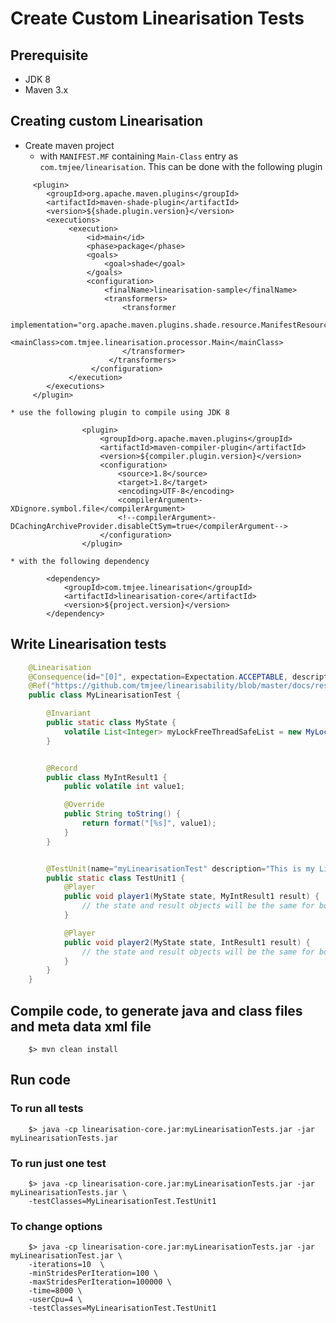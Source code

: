 # Create Custom Linearisation Tests

## Prerequisite
- JDK 8
- Maven 3.x


## Creating custom Linearisation
* Create maven project
    * with `MANIFEST.MF` containing `Main-Class` entry as `com.tmjee/linearisation`. This can be done with the
    following plugin

```
     <plugin>
        <groupId>org.apache.maven.plugins</groupId>
        <artifactId>maven-shade-plugin</artifactId>
        <version>${shade.plugin.version}</version>
        <executions>
             <execution>
                 <id>main</id>
                 <phase>package</phase>
                 <goals>
                     <goal>shade</goal>
                 </goals>
                 <configuration>
                     <finalName>linearisation-sample</finalName>
                     <transformers>
                         <transformer
                             implementation="org.apache.maven.plugins.shade.resource.ManifestResourceTransformer">
                              <mainClass>com.tmjee.linearisation.processor.Main</mainClass>
                         </transformer>
                      </transformers>
                  </configuration>
             </execution>
        </executions>
     </plugin>
```

    * use the following plugin to compile using JDK 8

```
				<plugin>
					<groupId>org.apache.maven.plugins</groupId>
					<artifactId>maven-compiler-plugin</artifactId>
					<version>${compiler.plugin.version}</version>
					<configuration>
						<source>1.8</source>
						<target>1.8</target>
						<encoding>UTF-8</encoding>
						<compilerArgument>-XDignore.symbol.file</compilerArgument>
						<!--compilerArgument>-DCachingArchiveProvider.disableCtSym=true</compilerArgument-->
					</configuration>
				</plugin>
```

    * with the following dependency

```
        <dependency>
            <groupId>com.tmjee.linearisation</groupId>
            <artifactId>linearisation-core</artifactId>
            <version>${project.version}</version>
        </dependency>
```

## Write Linearisation tests
```java
    @Linearisation
    @Consequence(id="[0]", expectation=Expectation.ACCEPTABLE, description=""
    @Ref("https://github.com/tmjee/linearisability/blob/master/docs/results/create_custom_linearisation_tests.md")
    public class MyLinearisationTest {

        @Invariant
        public static class MyState {
            volatile List<Integer> myLockFreeThreadSafeList = new MyLockFreeThreadSafeList();
        }


        @Record
        public class MyIntResult1 {
            public volatile int value1;

            @Override
            public String toString() {
                return format("[%s]", value1);
            }
        }


        @TestUnit(name="myLinearisationTest" description="This is my Linearisation test")
        public static class TestUnit1 {
            @Player
            public void player1(MyState state, MyIntResult1 result) {
                // the state and result objects will be the same for both player 1 and 2
            }

            @Player
            public void player2(MyState state, IntResult1 result) {
                // the state and result objects will be the same for both player 1 and 2
            }
        }
    }
```

## Compile code, to generate java and class files and meta data xml file

```
    $> mvn clean install
```

## Run code

### To run all tests
```
    $> java -cp linearisation-core.jar:myLinearisationTests.jar -jar myLinearisationTests.jar
```

### To run just one test
```
    $> java -cp linearisation-core.jar:myLinearisationTests.jar -jar myLinearisationTests.jar \
    -testClasses=MyLinearisationTest.TestUnit1
```
### To change options
```
    $> java -cp linearisation-core.jar:myLinearisationTests.jar -jar myLinearisationTest.jar \
    -iterations=10  \
    -minStridesPerIteration=100 \
    -maxStridesPerIteration=100000 \
    -time=8000 \
    -userCpu=4 \
    -testClasses=MyLinearisationTest.TestUnit1
```